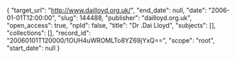 {
  "target_url": "http://www.dailloyd.org.uk/", 
  "end_date": null, 
  "date": "2006-01-01T12:00:00", 
  "slug": 144488, 
  "publisher": "dailloyd.org.uk", 
  "open_access": true, 
  "npld": false, 
  "title": "Dr .Dai Lloyd", 
  "subjects": [], 
  "collections": [], 
  "record_id": "20060101T120000/1OUH4uWROMLTo8YZ69jYxQ==", 
  "scope": "root", 
  "start_date": null
}

